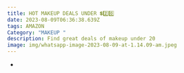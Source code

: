 ```yaml
---
title: HOT MAKEUP DEALS UNDER 💲2️⃣0️⃣
date: 2023-08-09T06:36:38.639Z
tags: AMAZON
Category: "MAKEUP "
description: Find great deals of makeup under 20
image: img/whatsapp-image-2023-08-09-at-1.14.09-am.jpeg
---
```

*